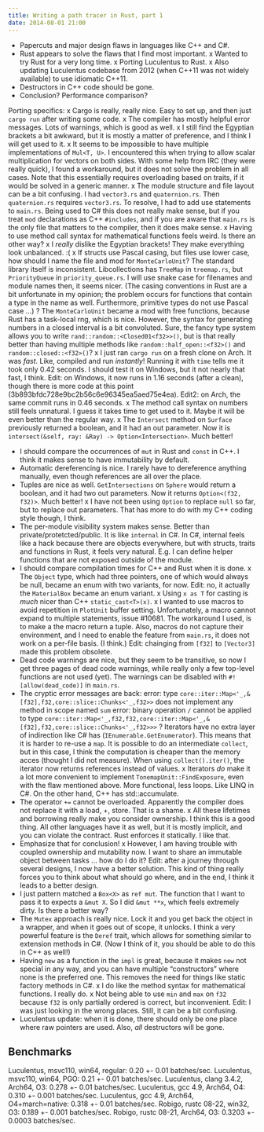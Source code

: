 ```yaml
---
title: Writing a path tracer in Rust, part 1
date: 2014-08-01 21:00
---
```


- Papercuts and major design flaws in languages like C++ and C#.
- Rust appears to solve the flaws that I find most important.
x Wanted to try Rust for a very long time.
x Porting Luculentus to Rust.
x Also updating Luculentus codebase from 2012 (when C++11 was not widely available) to use idiomatic C++11.
- Destructors in C++ code should be gone.
- Conclusion? Performance comparison?

Porting specifics:
x Cargo is really, really nice. Easy to set up, and then just `cargo run` after writing some code.
x The compiler has mostly helpful error messages. Lots of warnings, which is good as well.
x I still find the Egyptian brackets a bit awkward, but it is mostly a matter of preference, and I think I will get used to it.
x It seems to be impossible to have multiple implementations of `Mul<T, U>`. I encountered this when trying to allow scalar multiplication for vectors on both sides.
  With some help from IRC (they were really quick), I found a workaround, but it does not solve the problem in all cases.
  Note that this essentially requires overloading based on traits, if it would be solved in a generic manner.
x The module structure and file layout can be a bit confusing. I had `vector3.rs` and `quaternion.rs`.
  Then `quaternion.rs` requires `vector3.rs`. To resolve, I had to add use statements to `main.rs`.
  Being used to C# this does not really make sense, but if you treat `mod` declarations as C++ `#includes`,
  and if you are aware that `main.rs` is the only file that matters to the compiler,
  then it does make sense.
x Having to use method call syntax for mathematical functions feels weird. Is there an other way?
x I _really_ dislike the Egyptian brackets! They make everything look unbalanced. :(
x If structs use Pascal casing, but files use lower case, how should I name the file and mod for `MonteCarloUnit`?
  The standard library itself is inconsistent. Libcollections has `TreeMap` in `treemap.rs`, but `PriorityQueue` in `priority_queue.rs`.
  I will use snake case for filenames and module names then, it seems nicer.
  (The casing conventions in Rust are a bit unfortunate in my opinion; the problem occurs for functions that contain a type in the name as well.
  Furthermore, primitive types do not use Pascal case ...)
? The `MonteCarloUnit` became a mod with free functions, because Rust has a task-local rng, which is nice.
  However, the syntax for generating numbers in a closed interval is a bit convoluted.
  Sure, the fancy type system allows you to write `rand::random::<Closed01<f32>>()`,
  but is that really better than having multiple methods like `random::half_open::<f32>()` and `random::closed::<f32>()`?
x I just ran `cargo run` on a fresh clone on Arch. It was _fast_.
  Like, compiled and run _instantly_!
  Running it with `time` tells me it took only 0.42 seconds. I should test it on Windows, but it not nearly that fast, I think.
  Edit: on Windows, it now runs in 1.16 seconds (after a clean), though there is more code at this point (3b893bfdc728e9bc2b56c6e96345ea5aed75e4ea).
  Edit2: on Arch, the same commit runs in 0.46 seconds.
x The method call syntax on numbers still feels unnatural. I guess it takes time to get used to it. Maybe it will be even better than the regular way.
x The `Intersect` method on `Surface` previously returned a boolean, and it had an out parameter.
  Now it is `intersect(&self, ray: &Ray) -> Option<Intersection>`. Much better!
- I should compare the occurrences of `mut` in Rust and `const` in C++. I think it makes sense to have immutability by default.
- Automatic dereferencing is nice. I rarely have to dereference anything manually, even though references are all over the place.
- Tuples are nice as well. `GetIntersections` on `Sphere` would return a boolean, and it had two out parameters.
  Now it returns `Option<(f32, f32)>`. Much better!
x I have not been using `Option` to replace `null` so far, but to replace out parameters.
  That has more to do with my C++ coding style though, I think.
- The per-module visibility system makes sense. Better than private/protetcted/public. It is like `internal` in C#.
  In C#, internal feels like a hack because there are objects everywhere,
  but with structs, traits and functions in Rust, it feels very natural.
  E.g. I can define helper functions that are not exposed outside of the module.
- I should compare compilation times for C++ and Rust when it is done.
x The `Object` type, which had three pointers, one of which would always be null, became an enum with two variants, for now.
  Edit: no, it actually the `MaterialBox` became an enum variant.
x Using `x as T` for casting is _much_ nicer than C++ `static_cast<T>(x)`.
x I wanted to use macros to avoid repetition in `PlotUnit` buffer setting.
  Unfortunately, a macro cannot expand to multiple statements, issue #10681.
  The workaround I used, is to make a the macro return a tuple.
  Also, macros do not capture their environment, and I need to enable the feature from `main.rs`, it does not work on a per-file basis. (I think.)
  Edit: chainging from `[f32]` to `[Vector3]` made this problem obsolete.
- Dead code warnings are nice, but they seem to be transitive, so now I get three pages of dead code warnings,
  while really only a few top-level functions are not used (yet).
  The warnings can be disabled with `#![allow(dead_code)]` in `main.rs`.
- The cryptic error messages are back:
      error: type `core::iter::Map<'_,&[f32],f32,core::slice::Chunks<'_,f32>>` does not implement any method in scope named `sum`
      error: binary operation `/` cannot be applied to type `core::iter::Map<'_,f32,f32,core::iter::Map<'_,&[f32],f32,core::slice::Chunks<'_,f32>>>`
? Iterators have no extra layer of indirection like C# has (`IEnumerable.GetEnumerator`).
  This means that it is harder to re-use a `map`.
  It is possible to do an intermediate `collect`, but in this case, I think the computation is cheaper than the memory acces (thought I did not measure).
  When using `collect().iter()`, the iterator now returns references instead of values.
x Iterators _do_ make it a lot more convenient to implement `TonemapUnit::FindExposure`, even with the flaw mentioned above.
  More functional, less loops. Like LINQ in C#.
  On the other hand, C++ has std::accumulate.
- The operator `+=` cannot be overloaded. Apparently the compiler does not replace it with a load, +, store. That is a shame.
x All these lifetimes and borrowing really make you consider ownership. I think this is a good thing.
  All other languages have it as well, but it is mostly implicit, and you can violate the contract. Rust enforces it statically.
  I like that.
- Emphasize that for conclusion!
x However, I am having trouble with coupled ownership and mutability now.
  I want to share an immutable object between tasks ... how do I do it?
  Edit: after a journey through several designs, I now have a better solution.
  This kind of thing really forces you to think about what should go where,
  and in the end, I think it leads to a better design.
- I just pattern matched a `Box<X>` as `ref mut`. The function that I want to pass it to expects a `&mut X`.
  So I did `&mut **x`, which feels extremely dirty. Is there a better way?
- The `Mutex` approach is really nice. Lock it and you get back the object in a wrapper,
  and when it goes out of scope, it unlocks.
  I think a very powerful feature is the `Deref` trait, which allows for something similar to extension methods in C#.
  (Now I think of it, you should be able to do this in C++ as well!)
- Having `new` as a function in the `impl` is great, because it makes `new` not special in any way,
  and you can have multiple “constructors” where none is the preferred one.
  This removes the need for things like static factory methods in C#.
x I do like the method syntax for mathematical functions. I really do.
x Not being able to use `min` and `max` on `f32` because `f32` is only partially ordered is correct, but inconvenient.
  Edit: I was just looking in the wrong places.
  Still, it can be a bit confusing.
- Luculentus update: when it is done, there should only be one place where raw pointers are used.
  Also, _all_ destructors will be gone.

Benchmarks
----------
Luculentus, msvc110, win64, regular:          0.20    +- 0.01    batches/sec.
Luculentus, msvc110, win64, PGO:              0.21    +- 0.01    batches/sec.
Luculentus, clang 3.4.2, Arch64, O3:          0.278   +- 0.01    batches/sec.
Luculentus, gcc 4.9, Arch64, O4:              0.310   +- 0.001   batches/sec.
Luculentus, gcc 4.9, Arch64, O4+march=native: 0.318   +- 0.01    batches/sec.
Robigo,     rustc 08-22, win32, O3:           0.189   +- 0.001   batches/sec.
Robigo,     rustc 08-21, Arch64, O3:          0.3203  +- 0.0003  batches/sec.
